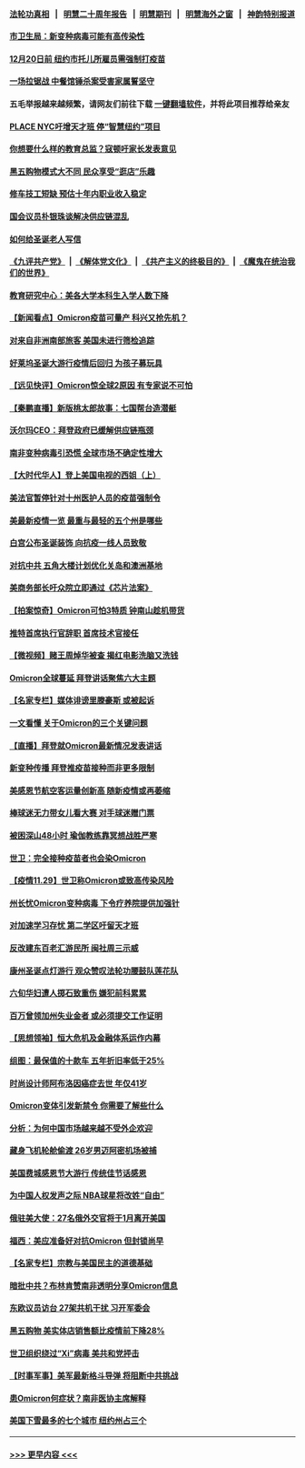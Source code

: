 #### [法轮功真相](https://github.com/gfw-breaker/truth/blob/master/README.md?t=0) &nbsp;&nbsp;|&nbsp;&nbsp; [明慧二十周年报告](https://github.com/gfw-breaker/mh-reports/blob/master/README.md?t=0) &nbsp;&nbsp;|&nbsp;&nbsp;[明慧期刊](https://github.com/gfw-breaker/mh-qikan) &nbsp;&nbsp;|&nbsp;&nbsp; [明慧海外之窗](https://github.com/gfw-breaker/mh-news/blob/master/README.md?t=0) &nbsp;&nbsp;|&nbsp;&nbsp; [神韵特别报道](https://github.com/gfw-breaker/mh-news/blob/master/shenyun.md?t=0)
#### [市卫生局：新变种病毒可能有高传染性](../pages/nsc412/n13407123.md?t=11301350) 
#### [12月20日前 纽约市托儿所雇员需强制打疫苗](../pages/nsc412/n13407135.md?t=11301350) 
#### [一场拉锯战 中餐馆锤杀案受害家属誓坚守](../pages/nsc412/n13407276.md?t=11301350) 
#### 五毛举报越来越频繁，请网友们前往下载 [一键翻墙软件](https://github.com/gfw-breaker/ssr-accounts)，并将此项目推荐给亲友
#### [PLACE NYC吁增天才班 停“智慧纽约”项目](../pages/nsc412/n13407270.md?t=11301350) 
#### [你想要什么样的教育总监？寇顿吁家长发表意见](../pages/nsc412/n13407284.md?t=11301350) 
#### [黑五购物模式大不同 民众享受“逛店”乐趣](../pages/nsc412/n13407264.md?t=11301350) 
#### [修车技工短缺 预估十年内职业收入稳定](../pages/nsc412/n13407221.md?t=11301350) 
#### [国会议员朴银珠谈解决供应链混乱](../pages/nsc412/n13407175.md?t=11301350) 
#### [如何给圣诞老人写信](../pages/nsc412/n13406933.md?t=11301350) 
#### [《九评共产党》](https://github.com/begood0513/9ping.md/blob/master/README.md) &nbsp;|&nbsp; [《解体党文化》](../../../../jtdwh.md/blob/master/README.md)  &nbsp;|&nbsp; [《共产主义的终极目的》](../../../../gczydzjmd.md/blob/master/README.md) &nbsp;|&nbsp; [《魔鬼在统治我们的世界》](../../../../mgztzwmdsj.md/blob/master/README.md) 
#### [教育研究中心：美各大学本科生入学人数下降](../pages/nsc412/n13406653.md?t=11301350) 
#### [【新闻看点】Omicron疫苗可量产 科兴又抢先机？](../pages/nsc412/n13406417.md?t=11301350) 
#### [对来自非洲南部旅客 美国未进行筛检追踪](../pages/nsc412/n13406749.md?t=11301350) 
#### [好莱坞圣诞大游行疫情后回归 为孩子募玩具](../pages/nsc412/n13406838.md?t=11301350) 
#### [【远见快评】Omicron惊全球2原因 有专家说不可怕](../pages/nsc412/n13406648.md?t=11301350) 
#### [【秦鹏直播】新版桃太郎故事：七国帮台造潜艇](../pages/nsc412/n13406660.md?t=11301350) 
#### [沃尔玛CEO：拜登政府已缓解供应链瓶颈](../pages/nsc412/n13406520.md?t=11301350) 
#### [南非变种病毒引恐慌 全球市场不确定性增大](../pages/nsc412/n13406757.md?t=11301350) 
#### [【大时代华人】登上美国电视的西姐（上）](../pages/nsc412/n13406473.md?t=11301350) 
#### [美法官暂停针对十州医护人员的疫苗强制令](../pages/nsc412/n13406557.md?t=11301350) 
#### [美最新疫情一览 最重与最轻的五个州是哪些](../pages/nsc412/n13406544.md?t=11301350) 
#### [白宫公布圣诞装饰 向抗疫一线人员致敬](../pages/nsc412/n13406395.md?t=11301350) 
#### [对抗中共 五角大楼计划优化关岛和澳洲基地](../pages/nsc412/n13406412.md?t=11301350) 
#### [美商务部长吁众院立即通过《芯片法案》](../pages/nsc412/n13406424.md?t=11301350) 
#### [【拍案惊奇】Omicron可怕3特质 钟南山趁机带货](../pages/nsc412/n13406337.md?t=11301350) 
#### [推特首席执行官辞职 首席技术官接任](../pages/nsc412/n13406173.md?t=11301350) 
#### [【微视频】赌王周焯华被查 揭红电影洗脑又洗钱](../pages/nsc412/n13406076.md?t=11301350) 
#### [Omicron全球蔓延 拜登讲话聚焦六大主题](../pages/nsc412/n13406318.md?t=11301350) 
#### [【名家专栏】媒体诽谤里滕豪斯 或被起诉](../pages/nsc412/n13405795.md?t=11301350) 
#### [一文看懂 关于Omicron的三个关键问题](../pages/nsc412/n13406253.md?t=11301350) 
#### [【直播】拜登就Omicron最新情况发表讲话](../pages/nsc412/n13406233.md?t=11301350) 
#### [新变种传播 拜登推疫苗接种而非更多限制](../pages/nsc412/n13406071.md?t=11301350) 
#### [美感恩节航空客运量创新高 随新疫情或再萎缩](../pages/nsc412/n13406062.md?t=11301350) 
#### [棒球迷无力带女儿看大赛 对手球迷赠门票](../pages/nsc412/n13405387.md?t=11301350) 
#### [被困深山48小时 瑜伽教练靠冥想战胜严寒](../pages/nsc412/n13405178.md?t=11301350) 
#### [世卫：完全接种疫苗者也会染Omicron](../pages/nsc412/n13405633.md?t=11301350) 
#### [【疫情11.29】世卫称Omicron或致高传染风险](../pages/nsc412/n13405459.md?t=11301350) 
#### [州长忧Omicron变种病毒 下令疗养院提供加强针](../pages/nsc412/n13404970.md?t=11301350) 
#### [对加速学习存忧 第二学区吁留天才班](../pages/nsc412/n13405002.md?t=11301350) 
#### [反改建东百老汇游民所 闽社周三示威](../pages/nsc412/n13404899.md?t=11301350) 
#### [康州圣诞点灯游行 观众赞叹法轮功腰鼓队莲花队](../pages/nsc412/n13405040.md?t=11301350) 
#### [六旬华妇遭人掷石致重伤 嫌犯前科累累](../pages/nsc412/n13405006.md?t=11301350) 
#### [百万曾领加州失业金者 或必须提交工作证明](../pages/nsc412/n13404500.md?t=11301350) 
#### [【思想领袖】恒大危机及金融体系运作内幕](../pages/nsc412/n13377415.md?t=11301350) 
#### [组图：最保值的十款车 五年折旧率低于25%](../pages/nsc412/n13396817.md?t=11301350) 
#### [时尚设计师阿布洛因癌症去世 年仅41岁](../pages/nsc412/n13404497.md?t=11301350) 
#### [Omicron变体引发新禁令 你需要了解些什么](../pages/nsc412/n13402973.md?t=11301350) 
#### [分析：为何中国市场越来越不受外企欢迎](../pages/nsc412/n13399118.md?t=11301350) 
#### [藏身飞机轮舱偷渡 26岁男迈阿密机场被捕](../pages/nsc412/n13404456.md?t=11301350) 
#### [美国费城感恩节大游行 传统佳节话感恩](../pages/nsc412/n13404408.md?t=11301350) 
#### [为中国人权发声之际 NBA球星将改姓“自由”](../pages/nsc412/n13404464.md?t=11301350) 
#### [俄驻美大使：27名俄外交官将于1月离开美国](../pages/nsc412/n13404354.md?t=11301350) 
#### [福西：美应准备好对抗Omicron 但封锁尚早](../pages/nsc412/n13404277.md?t=11301350) 
#### [【名家专栏】宗教与美国民主的道德基础](../pages/nsc412/n13403931.md?t=11301350) 
#### [暗批中共？布林肯赞南非透明分享Omicron信息](../pages/nsc412/n13404342.md?t=11301350) 
#### [东欧议员访台 27架共机干扰 习开军委会](../pages/nsc412/n13404164.md?t=11301350) 
#### [黑五购物 美实体店销售额比疫情前下降28%](../pages/nsc412/n13403254.md?t=11301350) 
#### [世卫组织绕过“Xi”病毒 美共和党抨击](../pages/nsc412/n13404057.md?t=11301350) 
#### [【时事军事】美军最新格斗导弹 将阻断中共挑战](../pages/nsc412/n13403356.md?t=11301350) 
#### [患Omicron何症状？南非医协主席解释](../pages/nsc412/n13403880.md?t=11301350) 
#### [美国下雪最多的七个城市 纽约州占三个](../pages/nsc412/n13399459.md?t=11301350) 

----
#### [ >>> 更早内容 <<< ](../indexes/nsc412-earlier.md)
